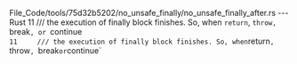 File_Code/tools/75d32b5202/no_unsafe_finally/no_unsafe_finally_after.rs --- Rust
11     /// the execution of finally block finishes. So, when `return`, `throw, `break`, or `continue`                                                        11     /// the execution of finally block finishes. So, when `return`, `throw`, `break` or `continue`

